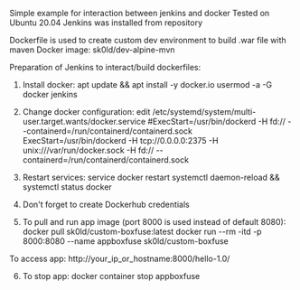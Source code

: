 Simple example for interaction between jenkins and docker
Tested on Ubuntu 20.04
Jenkins was installed from repository

Dockerfile is used to create custom dev environment to build .war file with maven
Docker image: sk0ld/dev-alpine-mvn

Preparation of Jenkins to interact/build dockerfiles:

1) Install docker:
apt update && apt install -y docker.io
usermod -a -G docker jenkins

2) Change docker configuration:
edit /etc/systemd/system/multi-user.target.wants/docker.service
#ExecStart=/usr/bin/dockerd -H fd:// --containerd=/run/containerd/containerd.sock
ExecStart=/usr/bin/dockerd -H tcp://0.0.0.0:2375 -H unix:///var/run/docker.sock -H fd:// --containerd=/run/containerd/containerd.sock

3) Restart services:
service docker restart
systemctl daemon-reload && systemctl status docker


4) Don't forget to create Dockerhub credentials


5) To pull and run app image (port 8000 is used instead of default 8080):
docker pull sk0ld/custom-boxfuse:latest
docker run --rm -itd -p 8000:8080 --name appboxfuse sk0ld/custom-boxfuse

To access app: http://your_ip_or_hostname:8000/hello-1.0/

6) To stop app:
docker container stop appboxfuse